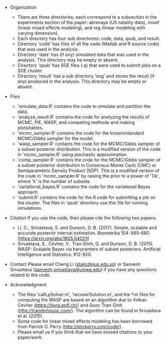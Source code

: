 * Organization
  - There are three directories, each correspond to a subsection in the experiments section of the paper: abrevaya (US natality data), mixef (linear mixed effects modeling), and reg (linear modeling with varying dimension).
  - Each directory has four sub directories: code, data, qsub, and result.
  - Directory 'code' has files of all the code (Matlab and R source code) that was used in the analysis. 
  - Directory 'data' has (if any) simulated data that was used in the analysis. This directory may be empty or absent.
  - Directory 'qsub' has SGE files (.q) that were used to submit jobs on a SGE cluster. 
  - Directory 'result' has a sub directory 'img' and stores the result (if any) produced in the analysis. This directory may be empty or absent.

* Files
  - 'simulate_data.R' contains the code to simulate and partition the data. 
  - 'analyze_result.R' contains the code for analyzing the results of MCMC, PIE, WASP, and competing methods and making plots/tables.
  - 'mcmc_sampler.R' contains the  code for the known/standard MCMC/Gibbs sampler for the model.
  - 'wasp_sampler.R' contains the  code for the MCMC/Gibbs sampler of a subset posterior distribution. This is a modified version of the code in 'mcmc_sampler.R' using stochastic approximation.
  - 'comp_sampler.R' contains the  code for the MCMC/Gibbs sampler of a subset posterior distribution in Consensus Monte Carlo (CMC) or Semiparametric Density Product (SDP). This is a modified version of the code in 'mcmc_sampler.R' by raising the prior to a power of '1/k', where 'k' is the number of subsets.
  - 'variational_bayes.R' contains the  code for the variational Bayes approach.
  - 'submit.R' contains the  code for the R code for submitting a job on the cluster. The files in 'qsub' directory use this file for running simulations.  

* Citation
  If you use the code, then please cite the following two papers:
  - Li, C., Srivastava, S. and Dunson, D. B. (2017). Simple, scalable and accurate posterior interval estimation.  Biometrika 104: 665-680. [<https://arxiv.org/abs/1605.04029>]
  - Srivastava, S., Cevher, V., Tran-Dinh, Q. and Dunson, D. B. (2015). WASP: Scalable Bayes via barycenters of subset posteriors. Artificial Intelligence and Statistics: 912-920.
   
* Contact
  Please email Cheng Li (<stalic@nus.edu.sg>) or Sanvesh Srivastava (<sanvesh-srivastava@uiowa.edu>) if you have any questions related to the code.

* Acknowledgment
  - The files 'callLpSolver.m', 'recoverSolution.m', and the *.m files for computing the WASP are based on an algorithm due to Volkan Cevher (<https://lions.epfl.ch/>) and Quoc Tran-Dinh (<http://trandinhquoc.com/>). The algorithm can be found in Srivastava et al. (2015).
  - Some code for linear mixed effects modeling has been borrowed from Patrick O. Perry (<http://ptrckprry.com/code/>).
  - Please email us if you think that we have missed citations to your paper/work. 
